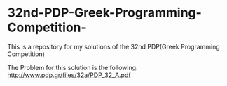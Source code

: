 # 32nd-PDP-Greek-Programming-Competition-
This is a repository for my solutions of the 32nd PDP(Greek Programming Competition)

The Problem for this solution is the following: http://www.pdp.gr/files/32a/PDP_32_A.pdf
